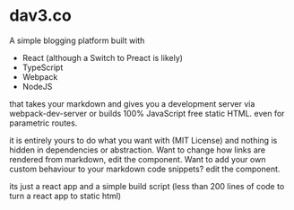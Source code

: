 # dav3.co

A simple blogging platform built with

* React (although a Switch to Preact is likely)
* TypeScript
* Webpack
* NodeJS

that takes your markdown and gives you a development server via webpack-dev-server or builds 100% JavaScript free static HTML. even for parametric routes.

it is entirely yours to do what you want with (MIT License) and nothing is hidden in dependencies or abstraction. Want to change how links are rendered from markdown, edit the component. Want to add your own custom behaviour to your markdown code snippets? edit the component. 

its just a react app and a simple build script (less than 200 lines of code to turn a react app to static html)
